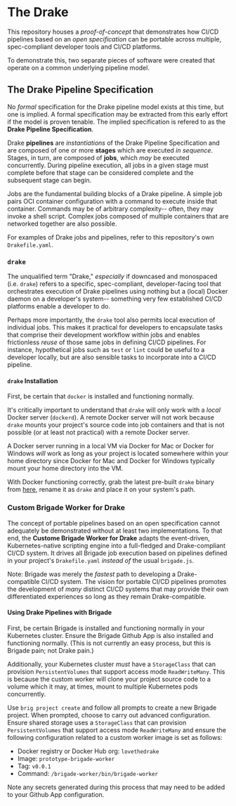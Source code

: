 # The Drake

This repository houses a _proof-of-concept_ that demonstrates how CI/CD
pipelines based on an _open specification_ can be portable across multiple,
spec-compliant developer tools and CI/CD platforms.

To demonstrate this, two separate pieces of software were created that operate
on a common underlying pipeline model.

## The Drake Pipeline Specification

No _formal_ specification for the Drake pipeline model exists at this time, but
one is implied. A formal specification may be extracted from this early effort
if the model is proven tenable. The implied specification is refered to as the
__Drake Pipeline Specification__.

Drake __pipelines__ are _instantiations_ of the Drake Pipeline Specification and
are composed of one or more __stages__ which are executed _in sequence_. Stages,
in turn, are composed of __jobs__, which _may_ be executed concurrently.
During pipeline execution, all jobs in a given stage must complete before
that stage can be considered complete and the subsequent stage can begin.

Jobs are the fundamental building blocks of a Drake pipeline. A simple job
pairs OCI container configuration with a command to execute inside that
container. Commands may be of arbitrary complexity-- often, they may invoke a
shell script. Complex jobs composed of multiple containers that are networked
together are also possible.

For examples of Drake jobs and pipelines, refer to this repository's own
`Drakefile.yaml`.

### `drake`

The unqualified term "Drake," _especially_ if downcased and monospaced (i.e.
`drake`) refers to a specific, spec-compliant, developer-facing tool that
orchestrates execution of Drake pipelines using nothing but a (local) Docker
daemon on a developer's system-- something very few established CI/CD platforms
enable a developer to do.

Perhaps more importantly, the `drake` tool also permits local execution of
individual jobs. This makes it practical for developers to encapsulate tasks
that comprise their development workflow within jobs and enables frictionless
_reuse_ of those same jobs in defining CI/CD pipelines. For instance,
hypothetical jobs such as `test` or `lint` could be useful to a developer
locally, but are also sensible tasks to incorporate into a CI/CD pipeline.

#### `drake` Installation

First, be certain that `docker` is installed and functioning normally.

It's critically important to understand that `drake` will only work with a
_local_ Docker server (`dockerd`). A remote Docker server will not work because
`drake` mounts your project's source code into job containers and that is not
possible (or at least not practical) with a remote Docker server.

A Docker server running in a local VM via Docker for Mac or Docker for Windows
_will_ work as long as your project is located somewhere within your home
directory since Docker for Mac and Docker for Windows typically mount your
home directory into the VM.

With Docker functioning correctly, grab the latest pre-built `drake` binary from
[here](https://github.com/lovethedrake/prototype/releases/latest), rename it as
`drake` and place it on your system's path.

### Custom Brigade Worker for Drake

The concept of portable pipelines based on an open specification cannot
adequately be demonstrated without at least two implementations. To that end,
the __Custome Brigade Worker for Drake__ adapts the event-driven,
Kubernetes-native scripting engine into a full-fledged and Drake-compliant CI/CD
system. It drives all Brigade job execution based on pipelines defined in your
project's `Drakefile.yaml` _instead of_ the usual `brigade.js`.

Note: Brigade was merely the _fastest_ path to developing a Drake-compatible
CI/CD system. The vision for portable CI/CD pipelines promotes the development
of _many_ distinct CI/CD systems that may provide their own differentiated
experiences so long as they remain Drake-compatible.

#### Using Drake Pipelines with Brigade

First, be certain Brigade is installed and functioning normally in your
Kubernetes cluster. Ensure the Brigade Github App is also installed and
functioning normally. (This is not currently an easy process, but this is
Brigade pain; not Drake pain.)

Additionally, your Kubernetes cluster _must_ have a `StorageClass` that can
provision `PersistentVolumes` that support access mode `ReadWriteMany`. This is
because the custom worker will clone your project source code to a volume which
it may, at times, mount to multiple Kubernetes pods concurrently.

Use `brig project create` and follow all prompts to create a new Brigade
project. When prompted, choose to carry out advanced configuration. Ensure
shared storage uses a `StorageClass` that can provision `PersistentVolumes` that
support access mode `ReadWriteMany` and ensure the following configuration
related to a custom worker image is set as follows:

* Docker registry or Docker Hub org: `lovethedrake`
* Image: `prototype-brigade-worker`
* Tag: `v0.0.1`
* Command: `/brigade-worker/bin/brigade-worker`

Note any secrets generated during this process that may need to be added to your
Github App configuration.
